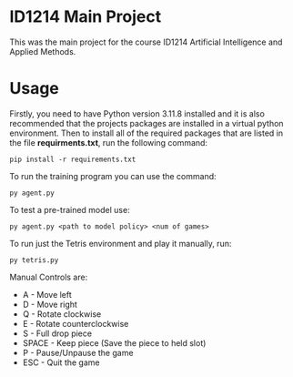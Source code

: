 # ID1214 Main Project

This was the main project for the course ID1214 Artificial Intelligence and Applied Methods.

# Usage

Firstly, you need to have Python version 3.11.8 installed and it is also recommended that the projects packages are installed in a virtual python environment. Then to install all of the required packages that are listed in the file **requirments.txt**, run the following command:

    pip install -r requirements.txt

To run the training program you can use the command:

    py agent.py

To test a pre-trained model use:

    py agent.py <path to model policy> <num of games>

To run just the Tetris environment and play it manually, run:

    py tetris.py

Manual Controls are:

- A - Move left
- D - Move right
- Q - Rotate clockwise
- E - Rotate counterclockwise
- S - Full drop piece
- SPACE - Keep piece (Save the piece to held slot)
- P - Pause/Unpause the game
- ESC - Quit the game
